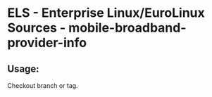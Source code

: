 # ELS - Enterprise Linux/EuroLinux Sources - mobile-broadband-provider-info 
## Usage:
  Checkout branch or tag.
